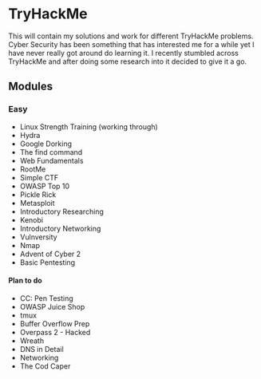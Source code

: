 # TryHackMe

This will contain my solutions and work for different TryHackMe problems. Cyber Security has been something that has interested me for a while yet I have never really got around do learning it. I recently stumbled across TryHackMe and after doing some research into it decided to give it a go.

## Modules

### Easy
* Linux Strength Training (working through)
* Hydra
* Google Dorking
* The find command
* Web Fundamentals
* RootMe
* Simple CTF
* OWASP Top 10
* Pickle Rick
* Metasploit
* Introductory Researching
* Kenobi
* Introductory Networking
* Vulnversity
* Nmap
* Advent of Cyber 2
* Basic Pentesting

#### Plan to do
* CC: Pen Testing
* OWASP Juice Shop
* tmux
* Buffer Overflow Prep
* Overpass 2 - Hacked
* Wreath
* DNS in Detail
* Networking
* The Cod Caper